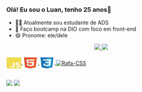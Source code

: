 ### Olá! Eu sou o Luan, tenho 25 anos👋


- 👨‍💻 Atualmente sou estudante de ADS
- 🌱 Faço bootcamp na DIO com foco em front-end
- 😄 Pronome: ele/dele

<div align="center">
  <a href="https://www.linkedin.com/in/luan-ferreira-1194b5147/">
  <img width="48%" src="https://github-readme-stats.vercel.app/api?username=LuanFerreira97&show_icons=true&theme=dark&include_all_commits=true&count_private=true"/>
  <img width="47%" src="https://github-readme-stats.vercel.app/api/top-langs/?username=LuanFerreira97&layout=compact&langs_count=7&theme=dark"/>
</div>

 <div style="display: inline_block"><br>
  <img align="center" alt="Rafa-Js" height="30" width="40" src="https://raw.githubusercontent.com/devicons/devicon/master/icons/javascript/javascript-plain.svg">
  <img align="center" alt="Rafa-HTML" height="30" width="40" src="https://raw.githubusercontent.com/devicons/devicon/master/icons/html5/html5-original.svg">
  <img align="center" alt="Rafa-CSS" height="30" width="40" src="https://raw.githubusercontent.com/devicons/devicon/master/icons/css3/css3-original.svg">
  <img align="center" alt="Rafa-CSS" height="30" width="40" src="https://icongr.am/devicon/git-original.svg">
 
</div>
  
  ##
  
<div>
  <a href="https://instagram.com/luanssf_" target="_blank"><img src="https://img.shields.io/badge/-Instagram-%23E4405F?style=for-the-badge&logo=instagram&logoColor=white" target="_blank"></a>
  <a href="https://www.linkedin.com/in/luan-ferreira-1194b5147/" target="_blank"><img src="https://img.shields.io/badge/-LinkedIn-%230077B5?style=for-the-badge&logo=linkedin&logoColor=white" target="_blank"></a> 
</div>

